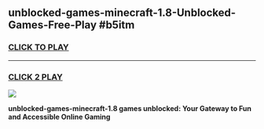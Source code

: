 
## unblocked-games-minecraft-1.8-Unblocked-Games-Free-Play #b5itm
<h3>
<a href="https://us.freeplayer.one?title=unblocked-games-minecraft-1.8&ref=9M">CLICK TO PLAY</a></h3>
<hr>

<h3>
<a href="https://us.freeplayer.one?title=unblocked-games-minecraft-1.8&ref=9M">CLICK 2 PLAY</a>
  
</h3>

<a href="https://us.freeplayer.one?title=unblocked-games-minecraft-1.8&ref=9M"><img src="https://clearcache.store/games.png"></a>


**unblocked-games-minecraft-1.8 games unblocked: Your Gateway to Fun and Accessible Online Gaming**

